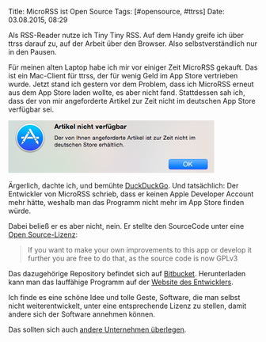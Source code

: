 Title: MicroRSS ist Open Source
Tags: [#opensource, #ttrss]
Date: 03.08.2015, 08:29

Als RSS-Reader nutze ich Tiny Tiny RSS. Auf dem Handy greife ich über ttrss darauf zu, auf der Arbeit über den Browser. Also selbstverständlich nur in den Pausen.

Für meinen alten Laptop habe ich mir vor einiger Zeit MicroRSS gekauft. Das ist ein Mac-Client für ttrss, der für wenig Geld im App Store vertrieben wurde. Jetzt stand ich gestern vor dem Problem, dass ich MicroRSS erneut aus dem App Store laden wollte, es aber nicht fand. Stattdessen sah ich, dass der von mir angeforderte Artikel zur Zeit nicht im deutschen App Store verfügbar sei.

![Blablabla. Nicht im App Store?](/img/IMG_98.png)

Ärgerlich, dachte ich, und bemühte [DuckDuckGo](https://duckduckgo.com/?q=microrss+ttrss&t=osx). Und tatsächlich: Der Entwickler von MicroRSS schrieb, dass er keinen Apple Developer Account mehr hätte, weshalb man das Programm nicht mehr im App Store finden würde.

Dabei beließ er es aber nicht, nein. Er stellte den SourceCode unter eine [Open Source-Lizenz](http://opensource.org/licenses/gpl-3.0.html):

> If you want to make your own improvements to this app or develop it further you are free to do that, as the source code is now GPLv3

Das dazugehörige Repository befindet sich auf [Bitbucket](https://bitbucket.org/ankalagon/microrss). Herunterladen kann man das lauffähige Programm auf der [Website des Entwicklers](http://mobilegb.eu/micro-rss).

Ich finde es eine schöne Idee und tolle Geste, Software, die man selbst nicht weiterentwickelt, unter eine entsprechende Lizenz zu stellen, damit andere sich der Software annehmen können.

Das sollten sich auch [andere Unternehmen überlegen](https://bullenscheisse.de/2014/alte-geraete/).
